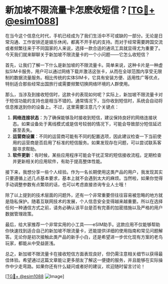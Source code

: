 # 新加坡不限流量卡怎麽收短信？[[TG💪+ @esim1088](https://t.me/s/esim1088)]

在当今这个信息化时代，手机已经成为了我们生活中不可或缺的一部分。无论是日常沟通、工作安排还是娱乐休闲，都离不开手机的支持。而对于经常需要跨国交流或者频繁往来于不同国家的人来说，选择一款合适的通讯工具就显得尤为重要了。今天我们就来聊聊关于新加坡不限流量卡的一个小问题——它怎么收短信？

首先，让我们了解一下什么是新加坡的不限流量卡。简单来说，这种卡片是一种虚拟SIM卡服务，用户可以通过网络下载并激活这张卡，从而在全球范围内享受无限制的数据流量服务。相比传统的实体SIM卡，它具有安装方便、适用性广等优点，特别适合那些经常出国旅行或需要频繁切换网络环境的人群使用。

那么，当涉及到接收短信时，这款卡的表现如何呢？实际上，新加坡不限流量卡对于短信功能的支持也是相当不错的。通常情况下，当你收到短信时，系统会自动将信息推送到你的设备上。不过，这里需要注意几个关键点：

1. **网络连接状态**：为了确保能够及时接收到短信，建议保持良好的网络连接状态。如果设备处于离线模式或是信号较弱的情况下，可能会导致部分短信延迟甚至丢失。
2. **运营商设置**：不同的运营商可能有不同的配置选项，因此建议检查一下当前使用的运营商是否启用了标准的短信服务。如果发现存在问题，可以尝试联系客服寻求帮助。
3. **软件更新**：有时候，某些应用程序可能会干扰正常的短信接收流程。定期检查并更新相关的应用软件，有助于提高整体性能。

接下来，我想分享一些个人经验。作为一名长期使用这类产品的用户，我发现其实只要遵循上述几点基本要求，基本上就不会遇到太大的麻烦。当然啦，如果你觉得手动调整参数有点繁琐的话，也可以考虑直接咨询专业人士哦！

除了以上提到的技术层面的问题外，还有一个非常重要但往往容易被忽略的地方就是隐私保护。随着互联网技术的发展，个人信息安全变得越来越重要。所以在选择任何一种通信方式之前，请务必确认该平台是否有完善的加密措施以及严格的用户数据管理政策。

最后，给大家推荐一个非常实用的小工具——eSIM助手。这款应用不仅能够帮助你快速找到适合自己的新加坡不限流量卡，还能提供详细的使用指南和常见问题解答。无论你是初次接触此类产品的新手小白，还是希望进一步优化现有方案的老鸟玩家，都能从中受益匪浅。

总之，新加坡不限流量卡在接收短信方面表现良好，但仍需注意相关细节以获得最佳体验。希望通过这篇文章能让更多朋友了解这一便捷的服务，并且能够在实际操作中少走弯路。如果你还有什么疑问或者好的建议，欢迎随时留言讨论！

[[TG💪+ @esim1088](https://t.me/s/esim1088) ![Image](https://i.postimg.cc/4NQfJmqS/Snipaste-2025-05-13-00-14-12.png)]